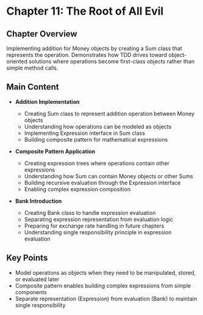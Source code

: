 # Chapter 11: The Root of All Evil

## Chapter Overview
Implementing addition for Money objects by creating a Sum class that represents the operation. Demonstrates how TDD drives toward object-oriented solutions where operations become first-class objects rather than simple method calls.

## Main Content
- **Addition Implementation**
  - Creating Sum class to represent addition operation between Money objects
  - Understanding how operations can be modeled as objects
  - Implementing Expression interface in Sum class
  - Building composite pattern for mathematical expressions

- **Composite Pattern Application**
  - Creating expression trees where operations contain other expressions
  - Understanding how Sum can contain Money objects or other Sums
  - Building recursive evaluation through the Expression interface
  - Enabling complex expression composition

- **Bank Introduction**
  - Creating Bank class to handle expression evaluation
  - Separating expression representation from evaluation logic
  - Preparing for exchange rate handling in future chapters
  - Understanding single responsibility principle in expression evaluation

## Key Points
- Model operations as objects when they need to be manipulated, stored, or evaluated later
- Composite pattern enables building complex expressions from simple components
- Separate representation (Expression) from evaluation (Bank) to maintain single responsibility